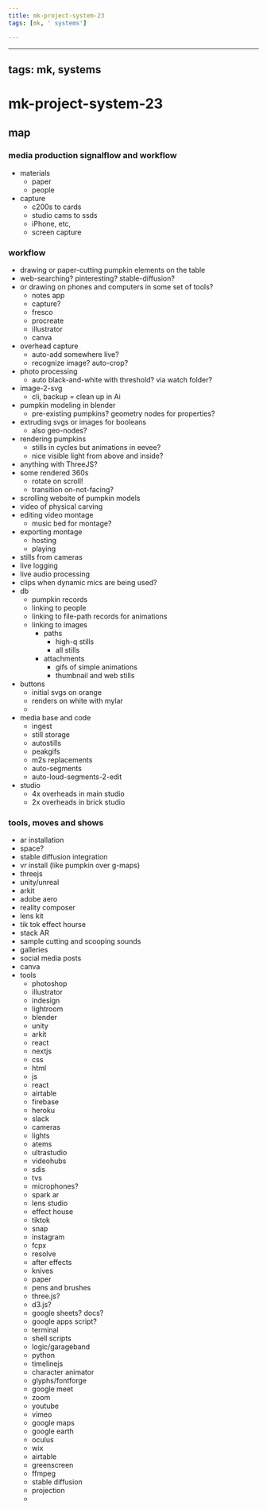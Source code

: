 ```yaml
---
title: mk-project-system-23
tags: [mk, ' systems']

---
```


---
tags: mk, systems
---


# mk-project-system-23

## map

### media production signalflow and workflow

- materials
    - paper
    - people
- capture
    - c200s to cards
    - studio cams to ssds
    - iPhone, etc,
    - screen capture

### workflow

- drawing or paper-cutting pumpkin elements on the table
- web-searching? pinteresting? stable-diffusion?
- or drawing on phones and computers in some set of tools?
    - notes app
    - capture?
    - fresco
    - procreate
    - illustrator
    - canva
- overhead capture
    - auto-add somewhere live?
    - recognize image? auto-crop?
- photo processing
    - auto black-and-white with threshold? via watch folder?
- image-2-svg
    - cli, backup = clean up in Ai
- pumpkin modeling in blender
    - pre-existing pumpkins? geometry nodes for properties?
- extruding svgs or images for booleans
    - also geo-nodes?
- rendering pumpkins
    - stills in cycles but animations in eevee?
    - nice visible light from above and inside?
- anything with ThreeJS?
- some rendered 360s
    - rotate on scroll!
    - transition on-not-facing?
- scrolling website of pumpkin models
- video of physical carving
- editing video montage
    - music bed for montage?
- exporting montage
    - hosting
    - playing
- stills from cameras
- live logging
- live audio processing
- clips when dynamic mics are being used?
- db
    - pumpkin records
    - linking to people
    - linking to file-path records for animations
    - linking to images
        - paths
            - high-q stills
            - all stills
        - attachments
            - gifs of simple animations
            - thumbnail and web stills
- buttons
    - initial svgs on orange
    - renders on white with mylar
    - 
- media base and code
    - ingest
    - still storage
    - autostills
    - peakgifs
    - m2s replacements
    - auto-segments
    - auto-loud-segments-2-edit
- studio
    - 4x overheads in main studio
    - 2x overheads in brick studio





### tools, moves and shows

- ar installation
- space?
- stable diffusion integration
- vr install (like pumpkin over g-maps)
- threejs
- unity/unreal
- arkit
- adobe aero
- reality composer
- lens kit
- tik tok effect hourse
- stack AR
- sample cutting and scooping sounds 
- galleries
- social media posts
- canva
- tools
    - photoshop
    - illustrator
    - indesign
    - lightroom
    - blender
    - unity
    - arkit
    - react
    - nextjs
    - css
    - html
    - js
    - react
    - airtable
    - firebase
    - heroku
    - slack
    - cameras
    - lights
    - atems
    - ultrastudio
    - videohubs
    - sdis
    - tvs
    - microphones?
    - spark ar
    - lens studio
    - effect house
    - tiktok
    - snap
    - instagram
    - fcpx
    - resolve
    - after effects
    - knives
    - paper
    - pens and brushes
    - three.js?
    - d3.js?
    - google sheets? docs?
    - google apps script?
    - terminal
    - shell scripts
    - logic/garageband
    - python
    - timelinejs
    - character animator
    - glyphs/fontforge
    - google meet
    - zoom
    - youtube
    - vimeo
    - google maps
    - google earth
    - oculus
    - wix
    - airtable
    - greenscreen
    - ffmpeg
    - stable diffusion
    - projection
    - 



